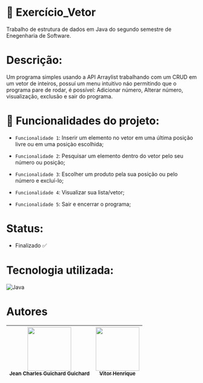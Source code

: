 # :1234: Exercício_Vetor
Trabalho de estrutura de dados em Java do segundo semestre de Enegenharia de Software.

# Descrição:

Um programa simples usando a API Arraylist trabalhando com um CRUD em um vetor de inteiros, possuí um menu intuitivo náo permitindo que o programa pare de rodar, é possível: Adicionar número, Alterar número, visualização, exclusão e sair do programa.

# :hammer: Funcionalidades do projeto:

- `Funcionalidade 1`: Inserir um elemento no vetor em uma última posição livre ou em uma posiçào escolhida;
  
- `Funcionalidade 2`: Pesquisar um elemento dentro do vetor pelo seu número ou posição;
  
- `Funcionalidade 3`: Escolher um produto pela sua posição ou pelo número e excluí-lo;
  
- `Funcionalidade 4`: Visualizar sua lista/vetor;
  
- `Funcionalidade 5`: Sair e encerrar o programa;

# Status: 
- Finalizado :white_check_mark:

# Tecnologia utilizada: 
![Java](https://img.shields.io/badge/Java-000?style=for-the-badge&logo=Java)

# Autores
| [<img src="https://avatars.githubusercontent.com/u/130867213?v=4" width=115><br><sub>Jean Charles Guichard Guichard</sub>](https://github.com/Guichardx2) |  [<img src="https://avatars.githubusercontent.com/u/122396148?v=4" width=115><br><sub>Vitor Henrique</sub>](https://github.com/Deatroke) |
| :---: | :---: |
